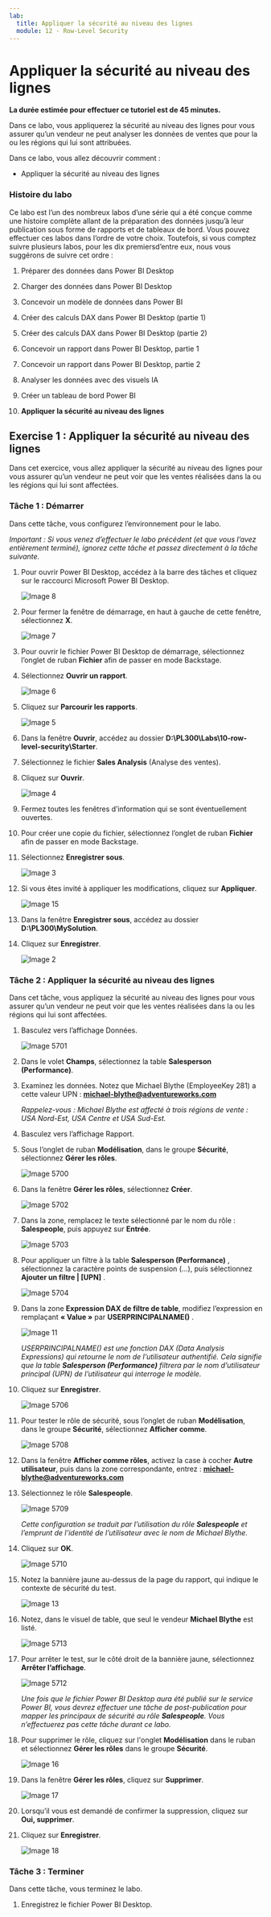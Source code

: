 ```yaml
---
lab:
  title: Appliquer la sécurité au niveau des lignes
  module: 12 - Row-Level Security
---
```



# <a name="enforce-row-level-security"></a>**Appliquer la sécurité au niveau des lignes**

**La durée estimée pour effectuer ce tutoriel est de 45 minutes.**

Dans ce labo, vous appliquerez la sécurité au niveau des lignes pour vous assurer qu’un vendeur ne peut analyser les données de ventes que pour la ou les régions qui lui sont attribuées.

Dans ce labo, vous allez découvrir comment :

- Appliquer la sécurité au niveau des lignes

### <a name="lab-story"></a>**Histoire du labo**

Ce labo est l’un des nombreux labos d’une série qui a été conçue comme une histoire complète allant de la préparation des données jusqu’à leur publication sous forme de rapports et de tableaux de bord. Vous pouvez effectuer ces labos dans l’ordre de votre choix. Toutefois, si vous comptez suivre plusieurs labos, pour les dix premiersd’entre eux, nous vous suggérons de suivre cet ordre :

1. Préparer des données dans Power BI Desktop

2. Charger des données dans Power BI Desktop

3. Concevoir un modèle de données dans Power BI

4. Créer des calculs DAX dans Power BI Desktop (partie 1)

5. Créer des calculs DAX dans Power BI Desktop (partie 2)

6. Concevoir un rapport dans Power BI Desktop, partie 1

7. Concevoir un rapport dans Power BI Desktop, partie 2

8. Analyser les données avec des visuels IA

9. Créer un tableau de bord Power BI

10. **Appliquer la sécurité au niveau des lignes**

## <a name="exercise-1-enforce-row-level-security"></a>**Exercise 1 : Appliquer la sécurité au niveau des lignes**

Dans cet exercice, vous allez appliquer la sécurité au niveau des lignes pour vous assurer qu’un vendeur ne peut voir que les ventes réalisées dans la ou les régions qui lui sont affectées.

### <a name="task-1-get-started"></a>**Tâche 1 : Démarrer**

Dans cette tâche, vous configurez l’environnement pour le labo.

*Important : Si vous venez d’effectuer le labo précédent (et que vous l’avez entièrement terminé), ignorez cette tâche et passez directement à la tâche suivante.*

1. Pour ouvrir Power BI Desktop, accédez à la barre des tâches et cliquez sur le raccourci Microsoft Power BI Desktop.

    ![Image 8](Linked_image_Files/04-configure-data-model-in-power-bi-desktop-advanced_image1.png)

1. Pour fermer la fenêtre de démarrage, en haut à gauche de cette fenêtre, sélectionnez **X**.

    ![Image 7](Linked_image_Files/04-configure-data-model-in-power-bi-desktop-advanced_image2.png)

1. Pour ouvrir le fichier Power BI Desktop de démarrage, sélectionnez l’onglet de ruban **Fichier** afin de passer en mode Backstage.

1. Sélectionnez **Ouvrir un rapport**.

    ![Image 6](Linked_image_Files/04-configure-data-model-in-power-bi-desktop-advanced_image3.png)

1. Cliquez sur **Parcourir les rapports**.

    ![Image 5](Linked_image_Files/04-configure-data-model-in-power-bi-desktop-advanced_image4.png)

1. Dans la fenêtre **Ouvrir**, accédez au dossier **D:\PL300\Labs\10-row-level-security\Starter**.

1. Sélectionnez le fichier **Sales Analysis** (Analyse des ventes).

1. Cliquez sur **Ouvrir**.

    ![Image 4](Linked_image_Files/04-configure-data-model-in-power-bi-desktop-advanced_image5.png)

1. Fermez toutes les fenêtres d’information qui se sont éventuellement ouvertes.

1. Pour créer une copie du fichier, sélectionnez l’onglet de ruban **Fichier** afin de passer en mode Backstage.

1. Sélectionnez **Enregistrer sous**.

    ![Image 3](Linked_image_Files/04-configure-data-model-in-power-bi-desktop-advanced_image6.png)

1. Si vous êtes invité à appliquer les modifications, cliquez sur **Appliquer**.

    ![Image 15](Linked_image_Files/04-configure-data-model-in-power-bi-desktop-advanced_image7.png)

1. Dans la fenêtre **Enregistrer sous**, accédez au dossier **D:\PL300\MySolution**.

1. Cliquez sur **Enregistrer**.

    ![Image 2](Linked_image_Files/04-configure-data-model-in-power-bi-desktop-advanced_image8.png)

### <a name="task-2-enforce-row-level-security"></a>**Tâche 2 : Appliquer la sécurité au niveau des lignes**

Dans cet tâche, vous appliquez la sécurité au niveau des lignes pour vous assurer qu’un vendeur ne peut voir que les ventes réalisées dans la ou les régions qui lui sont affectées.

1. Basculez vers l’affichage Données.

    ![Image 5701](Linked_image_Files/04-configure-data-model-in-power-bi-desktop-advanced_image20.png)

2. Dans le volet **Champs**, sélectionnez la table **Salesperson (Performance)**.

3. Examinez les données. Notez que Michael Blythe (EmployeeKey 281) a cette valeur UPN : **michael-blythe@adventureworks.com**

    *Rappelez-vous : Michael Blythe est affecté à trois régions de vente : USA Nord-Est, USA Centre et USA Sud-Est.*

4. Basculez vers l’affichage Rapport.

5. Sous l’onglet de ruban **Modélisation**, dans le groupe **Sécurité**, sélectionnez **Gérer les rôles**.

    ![Image 5700](Linked_image_Files/04-configure-data-model-in-power-bi-desktop-advanced_image21.png)

6. Dans la fenêtre **Gérer les rôles**, sélectionnez **Créer**.

    ![Image 5702](Linked_image_Files/04-configure-data-model-in-power-bi-desktop-advanced_image22.png)

7. Dans la zone, remplacez le texte sélectionné par le nom du rôle : **Salespeople**, puis appuyez sur **Entrée**.

    ![Image 5703](Linked_image_Files/04-configure-data-model-in-power-bi-desktop-advanced_image23.png)

8. Pour appliquer un filtre à la table **Salesperson (Performance)** , sélectionnez la caractère points de suspension (...), puis sélectionnez **Ajouter un filtre \| [UPN]** .

    ![Image 5704](Linked_image_Files/04-configure-data-model-in-power-bi-desktop-advanced_image24.png)

9. Dans la zone **Expression DAX de filtre de table**, modifiez l’expression en remplaçant **« Value »** par **USERPRINCIPALNAME()** .

    ![Image 11](Linked_image_Files/04-configure-data-model-in-power-bi-desktop-advanced_image25.png)

    *USERPRINCIPALNAME() est une fonction DAX (Data Analysis Expressions) qui retourne le nom de l’utilisateur authentifié. Cela signifie que la table **Salesperson (Performance)** filtrera par le nom d’utilisateur principal (UPN) de l’utilisateur qui interroge le modèle.*

10. Cliquez sur **Enregistrer**.

    ![Image 5706](Linked_image_Files/04-configure-data-model-in-power-bi-desktop-advanced_image26.png)

11. Pour tester le rôle de sécurité, sous l’onglet de ruban **Modélisation**, dans le groupe **Sécurité**, sélectionnez **Afficher comme**.

    ![Image 5708](Linked_image_Files/04-configure-data-model-in-power-bi-desktop-advanced_image27.png)

12. Dans la fenêtre **Afficher comme rôles**, activez la case à cocher  **Autre utilisateur**, puis dans la zone correspondante, entrez : **michael-blythe@adventureworks.com**

13. Sélectionnez le rôle **Salespeople**.

    ![Image 5709](Linked_image_Files/04-configure-data-model-in-power-bi-desktop-advanced_image28.png)

    *Cette configuration se traduit par l’utilisation du rôle **Salespeople** et l’emprunt de l’identité de l’utilisateur avec le nom de Michael Blythe.*

14. Cliquez sur **OK**.

    ![Image 5710](Linked_image_Files/04-configure-data-model-in-power-bi-desktop-advanced_image29.png)

15. Notez la bannière jaune au-dessus de la page du rapport, qui indique le contexte de sécurité du test.

    ![Image 13](Linked_image_Files/04-configure-data-model-in-power-bi-desktop-advanced_image30.png)

16. Notez, dans le visuel de table, que seul le vendeur **Michael Blythe** est listé.

    ![Image 5713](Linked_image_Files/04-configure-data-model-in-power-bi-desktop-advanced_image31.png)

17. Pour arrêter le test, sur le côté droit de la bannière jaune, sélectionnez **Arrêter l’affichage**.

    ![Image 5712](Linked_image_Files/04-configure-data-model-in-power-bi-desktop-advanced_image32.png)

    *Une fois que le fichier Power BI Desktop aura été publié sur le service Power BI, vous devrez effectuer une tâche de post-publication pour mapper les principaux de sécurité au rôle **Salespeople**. Vous n’effectuerez pas cette tâche durant ce labo.*

18. Pour supprimer le rôle, cliquez sur l'onglet **Modélisation** dans le ruban et sélectionnez **Gérer les rôles** dans le groupe **Sécurité**.

    ![Image 16](Linked_image_Files/04-configure-data-model-in-power-bi-desktop-advanced_image33.png)

19. Dans la fenêtre **Gérer les rôles**, cliquez sur **Supprimer**.

    ![Image 17](Linked_image_Files/04-configure-data-model-in-power-bi-desktop-advanced_image34.png)

20. Lorsqu’il vous est demandé de confirmer la suppression, cliquez sur **Oui, supprimer**.

21. Cliquez sur **Enregistrer**.

    ![Image 18](Linked_image_Files/04-configure-data-model-in-power-bi-desktop-advanced_image35.png)

### <a name="task-3-finish-up"></a>**Tâche 3 : Terminer**

Dans cette tâche, vous terminez le labo.

1. Enregistrez le fichier Power BI Desktop.
